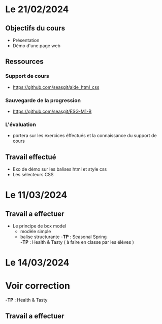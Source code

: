 # Le 21/02/2024

## Objectifs du cours
- Présentation
- Démo d'une page web
## Ressources

### Support de cours
- https://github.com/seasgit/aide_html_css
### Sauvegarde de la progression
- https://github.com/seasgit/ESG-M1-B

### L'évaluation
- portera sur les exercices éffectués et la connaissance du support de cours

## Travail effectué
- Exo de démo sur les balises html et style css
- Les sélecteurs CSS

# Le 11/03/2024

## Travail a effectuer
- Le principe de box model
    - modèle simple
    - balise structurante
-__TP__ : Seasonal Spring   
-__TP__ : Health & Tasty ( à faire en classe par les élèves )

# Le 14/03/2024

# Voir correction
-__TP__ : Health & Tasty

## Travail a effectuer